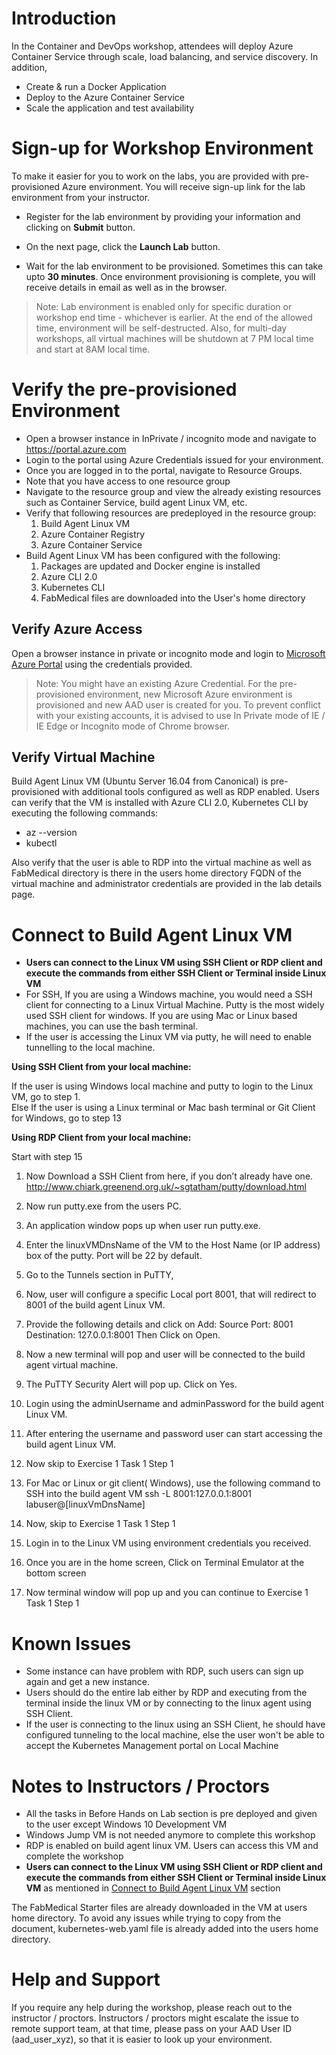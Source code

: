 # Introduction

In the Container and DevOps workshop, attendees will deploy Azure Container Service through scale, load balancing, and service discovery. 
In addition, 
* Create & run a Docker Application
* Deploy to the Azure Container Service
* Scale the application and test availability

# Sign-up for Workshop Environment

To make it easier for you to work on the labs, you are provided with pre-provisioned Azure environment. You will receive sign-up link for the lab environment from your instructor. 

* Register for the lab environment by providing your information and clicking on **Submit** button.

* On the next page, click the **Launch Lab** button.
 
* Wait for the lab environment to be provisioned. Sometimes this can take upto **30 minutes**. Once environment provisioning is complete, you will receive details in email as well as in the browser.
 
 > Note: Lab environment is enabled only for specific duration or workshop end time - whichever is earlier. At the end of the allowed time, environment will be self-destructed. Also, for multi-day workshops, all virtual machines will be shutdown at 7 PM local time and start at 8AM local time.

# Verify the pre-provisioned Environment

* Open a browser instance in InPrivate / incognito mode and navigate to https://portal.azure.com 
* Login to the portal using Azure Credentials issued for your environment.  
* Once you are logged in to the portal, navigate to Resource Groups. 
* Note that you have access to one resource group  
* Navigate to the resource group and view the already existing resources such as Container Service, build agent Linux VM, etc.
* Verify that following resources are predeployed in the resource group:
  1. Build Agent Linux VM
  2. Azure Container Registry
  3. Azure Container Service
* Build Agent Linux VM has been configured with the following:
  1. Packages are updated and Docker engine is installed
  2. Azure CLI 2.0
  3. Kubernetes CLI
  4. FabMedical files are downloaded into the User's home directory

## Verify Azure Access

Open a browser instance in private or incognito mode and login to [Microsoft Azure Portal](https://portal.azure.com) using the credentials provided.

> Note: You might have an existing Azure Credential. For the pre-provisioned environment, new Microsoft Azure environment is provisioned and new AAD user is created for you. To prevent conflict with your existing accounts, it is advised to use In Private mode of IE / IE Edge or Incognito mode of Chrome browser.

## Verify Virtual Machine

Build Agent Linux VM (Ubuntu Server 16.04 from Canonical) is pre-provisioned with additional tools configured as well as RDP enabled.
Users can verify that the VM is installed with Azure CLI 2.0, Kubernetes CLI by executing the following commands:
* az --version
* kubectl 

Also verify that the user is able to RDP into the virtual machine as well as FabMedical directory is there in the users home directory
FQDN of the virtual machine and administrator credentials are provided in the lab details page.

# Connect to Build Agent Linux VM

* **Users can connect to the Linux VM using SSH Client or RDP client and execute the commands from either SSH Client or Terminal inside Linux VM**
* For SSH, If you are using a Windows machine, you would need a SSH client for connecting to a Linux Virtual Machine. Putty is the most widely used SSH client for windows. If you are using Mac or Linux based machines, you can use the bash terminal.
* If the user is accessing the Linux VM via putty, he will need to enable tunnelling to the local machine.

**Using SSH Client from your local machine:** 

If the user is using Windows local machine and putty to login to the Linux VM, go to step 1.  
Else If the user is using a Linux terminal or Mac bash terminal or Git Client for Windows, go to step 13 

 **Using RDP Client from your local machine:**
 
Start with step 15

1.	Now Download a SSH Client from here, if you don’t already have one. http://www.chiark.greenend.org.uk/~sgtatham/putty/download.html

2.	Now run putty.exe from the users PC.

3.	An application window pops up when user run putty.exe.

4.	Enter the linuxVMDnsName of the VM to the Host Name (or IP address) box of the putty. Port will be 22 by default.

5.	Go to the Tunnels section in PuTTY, 
 
6.	Now, user will configure a specific Local port 8001, that will redirect to 8001 of the build agent Linux VM. 

7.	Provide the following details and click on Add:
   Source Port: 8001
   Destination: 127.0.0.1:8001
Then Click on Open.
 
8.	Now a new terminal will pop and user will be connected to the build agent virtual machine.

9.	The PuTTY Security Alert will pop up. Click on Yes.

10.	Login using the adminUsername and adminPassword for the build agent Linux VM.
 
11.	After entering the username and password user can start accessing the build agent Linux VM.
 
12.	Now skip to Exercise 1 Task 1 Step 1

13.	For Mac or Linux or git client( Windows), use the following command to SSH into the build agent VM
ssh -L 8001:127.0.0.1:8001 labuser@[linuxVmDnsName]

14.	Now, skip to Exercise 1 Task 1 Step 1

15.	Login in to the Linux VM using environment credentials you received.
 
16.	Once you are in the home screen, Click on Terminal Emulator at the bottom screen
 
17.	Now terminal window will pop up and you can continue to Exercise 1 Task 1 Step 1


# Known Issues

* Some instance can have problem with RDP, such users can sign up again and get a new instance.
* Users should do the entire lab either by RDP and executing from the terminal inside the linux VM or by
connecting to the linux agent using SSH Client.
* If the user is connecting to the linux using an SSH Client, he should have configured tunneling to the local machine, else the user won't be able to accept the Kubernetes Management portal on Local Machine

# Notes to Instructors / Proctors

* All the tasks in Before Hands on Lab section is pre deployed and given to the user except Windows 10 Development VM
* Windows Jump VM is not needed anymore to complete this workshop
* RDP is enabled on build agent linux VM. Users can access this VM and complete the workshop
* **Users can connect to the Linux VM using SSH Client or RDP client and execute the commands from either SSH Client or Terminal inside Linux VM** as mentioned in  [Connect to Build Agent Linux VM](https://github.com/SpektraSystems/Microsoft-Cloud-Workshop/blob/master/container-and-devops/README.md#connect-to-build-agent-linux-vm) section


The FabMedical Starter files are already downloaded in the VM at users home directory.
To avoid any issues while trying to copy from the document, kubernetes-web.yaml file is already added into the users home directory.


# Help and Support

If you require any help during the workshop, please reach out to the instructor / proctors. Instructors / proctors might escalate the issue to remote support team, at that time, please pass on your AAD User ID (aad_user_xyz), so that it is easier to look up your environment.



